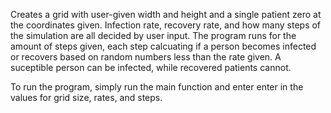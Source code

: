 Creates a grid with user-given width and height and a single patient zero at the coordinates given. Infection rate, recovery rate, and how many steps of the simulation are all decided by user input. The program runs for the amount of steps given, each step calcuating if a person becomes infected or recovers based on random numbers less than the rate given. A suceptible person can be infected, while recovered patients cannot.

To run the program, simply run the main function and enter enter in the values for grid size, rates, and steps.
